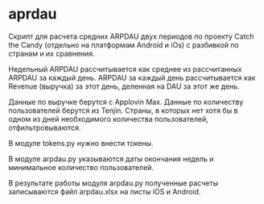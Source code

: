 # aprdau

Скрипт для расчета средних ARPDAU двух периодов по проекту Catch the Candy (отдельно на платформам Android и iOs) с разбивкой по странам и их сравнения.

Недельный ARPDAU рассчитывается как среднее из рассчитанных ARPDAU за каждый день. 
ARPDAU за каждый день рассчитывается как Revenue (выручка) за этот день, деленная на DAU за этот же день.

Данные по выручке берутся с Applovin Max. Данные по количеству пользователей берутся из Tenjin.
Страны, в которых нет хотя бы в одном из дней необходимого количества пользователей, отфильтровываются.

В модуле tokens.py нужно внести токены.

В модуле arpdau.py указываются даты окончания недель и минимальное количество пользователей.

В результате работы модуля arpdau.py полученные расчеты записываются файл arpdau.xlsx на листы iOS и Android.

